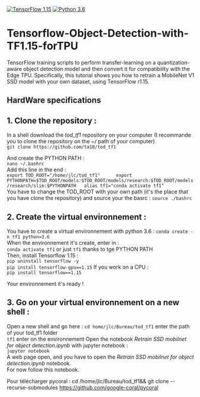 [![TensorFlow 1.15](https://img.shields.io/badge/TensorFlow-1.15-FF6F00?logo=tensorflow)](https://github.com/tensorflow/tensorflow/releases/tag/v1.15.0)
[![Python 3.6](https://img.shields.io/badge/Python-3.6-3776AB)](https://www.python.org/downloads/release/python-360/)

# Tensorflow-Object-Detection-with-TF1.15-forTPU
TensorFlow training scripts to perform transfer-learning on a quantization-aware object detection model and then convert it for compatibility with the Edge TPU. Specifically, this tutorial shows you how to retrain a MobileNet V1 SSD model with your own dataset, using TensorFlow r1.15.

## HardWare specifications 



## 1. Clone the repository :
In a shell download the *tod_tf1* repository on your computer (I recommande you to clone the repository on the ~/ path of your computer)   
`git clone https://github.com/ta18/tod_tf1`

And create the PYTHON PATH :   
`nano ~/.bashrc`  
Add this line in the end :   
`export TOD_ROOT="/home/jlc/tod_tf1"     
export PYTHONPATH=$TOD_ROOT/models:$TOD_ROOT/models/research:$TOD_ROOT/models/research/slim:$PYTHONPATH  
alias tf1="conda activate tf1"`  
You have to change the TOD_ROOT with your own path (it's the place that you have clone the repository) and source your the basrc : 
`source ./bashrc`

## 2. Create the virtual environnement :   
You have to create a virtual environnement with python 3.6 :
`conda create -n tf1 python=3.6`  
When the environnement it's create, enter in :    
`conda activate tf1`  or just `tf1` thanks to tge PYTHON PATH    
Then, install Tensorflow 1.15 :     
`pip uninstall tensorflow -y`    
`pip install tensorflow-gpu==1.15` 
If you work on a CPU :   
`pip install tensorflow==1.15`    

Your environnement it's ready ! 

## 3. Go on your virtual environnement on a new shell :   
Open a new shell and go here : 
`cd home/jlc/Bureau/tod_tf1` enter the path of your tod_tf1 folder    
`tf1` enter on the environnement 
Open the notebook *Retrain SSD mobilnet for object detection.ipynb* with jupyter notebook :   
`jupyter notebook`  
A web page open, and you have to open the *Retrain SSD mobilnet for object detection.ipynb* notebook.  
For now follow this notebook.   

Pour télécharger pycoral : 
cd /home/jlc/Bureau/tod_tf1&& git clone --recurse-submodules https://github.com/google-coral/pycoral
